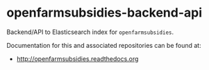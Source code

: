 # openfarmsubsidies-backend-api

Backend/API to Elasticsearch index for ``openfarmsubsidies``.

Documentation for this and associated repositories can be found at:

* http://openfarmsubsidies.readthedocs.org
